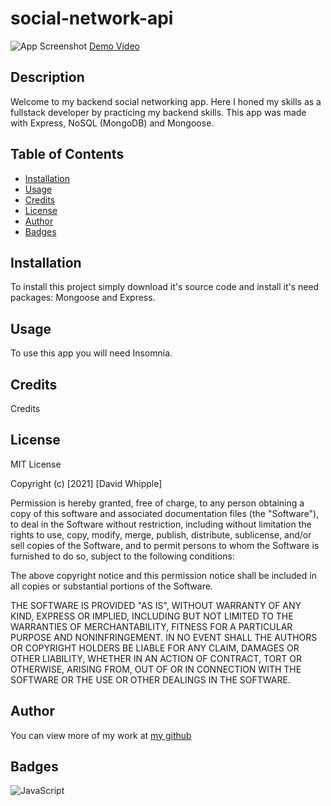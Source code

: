 # social-network-api

![App Screenshot](public/images/app-screenshot.png)
[Demo Video](https://watch.screencastify.com/v/HlqY1jxJyJ7RHkQZXMv7)

## Description

Welcome to my backend social networking app. Here I honed my skills as a fullstack developer by practicing my backend skills. This app was made with Express, NoSQL (MongoDB) and Mongoose.

## Table of Contents

- [Installation](#installation)
- [Usage](#usage)
- [Credits](#credits)
- [License](#license)
- [Author](#author)
- [Badges](#badges)

## Installation

To install this project simply download it's source code and install it's need packages: Mongoose and Express.

## Usage

To use this app you will need Insomnia.

## Credits

Credits

## License

MIT License

Copyright (c) [2021] [David Whipple]

Permission is hereby granted, free of charge, to any person obtaining a copy
of this software and associated documentation files (the "Software"), to deal
in the Software without restriction, including without limitation the rights
to use, copy, modify, merge, publish, distribute, sublicense, and/or sell
copies of the Software, and to permit persons to whom the Software is
furnished to do so, subject to the following conditions:

The above copyright notice and this permission notice shall be included in all
copies or substantial portions of the Software.

THE SOFTWARE IS PROVIDED "AS IS", WITHOUT WARRANTY OF ANY KIND, EXPRESS OR
IMPLIED, INCLUDING BUT NOT LIMITED TO THE WARRANTIES OF MERCHANTABILITY,
FITNESS FOR A PARTICULAR PURPOSE AND NONINFRINGEMENT. IN NO EVENT SHALL THE
AUTHORS OR COPYRIGHT HOLDERS BE LIABLE FOR ANY CLAIM, DAMAGES OR OTHER
LIABILITY, WHETHER IN AN ACTION OF CONTRACT, TORT OR OTHERWISE, ARISING FROM,
OUT OF OR IN CONNECTION WITH THE SOFTWARE OR THE USE OR OTHER DEALINGS IN THE
SOFTWARE.

## Author

You can view more of my work at [my github](https://github.com/D-Whipp)

## Badges

![JavaScript](https://img.shields.io/badge/Language-JavaScript-brightgreen)
